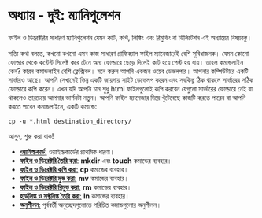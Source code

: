 # অধ্যায় - দুই: ম্যানিপুলেশন #

ফাইল ও ডিরেক্টরির সাধারণ ম্যানিপুলেশন যেমন কাট, কপি, লিঙ্কিং এবং রিমুভিং বা ডিলিটেশন এই অধ্যায়ের বিষয়বস্তু।

সত্যি কথা বলতে, কখনো কখনো এসব কাজ সাধারণ গ্রাফিক্যাল ফাইল ম্যানেজারেই বেশি সুবিধাজনক। যেমন কোনো ফোল্ডার থেকে কন্টেন্ট সিলেক্ট করে টেনে অন্য ফোল্ডারে ছেড়ে দিলেই কাট হয়ে পেস্ট হয় যায়। তাহল কমান্ডলাইন কেন? কারন কমান্ডলাইন বেশি ফ্লেক্সিবল। মনে করুন আপনি একজন ওয়েব ডেভলপার। আপনার কম্পিউটারে একটি সার্ভারও আছে। আপনি সেখানেই ভিন্ন একটি জায়গায় সাইট ডেভেলপ করেন এবং সবকিছু ঠিক থাকলে সার্ভারের সঠিক ফোল্ডারে কপি করেন। এখন যদি আপনি চান শুধু html ফাইলগুলোই কপি করবেন যেগুলো সার্ভারের ফোল্ডারে নেই বা থাকলেও তারচেয়ে আপনার ভার্শনটা নতুন। আপনি ফাইল ম্যানেজার দিয়ে খুঁটেবেছে কাজটি করতে পারেন বা আপনি করতে পারেন কমান্ডলাইনে, একটি কমান্ডে:

```
cp -u *.html destination_directory/
```

আসুন, শুরু করা যাক!

*  [**ওয়াইল্ডকার্ড**:](1.2.1.wildcard.md) ওয়াইল্ডকার্ডের প্রাথমিক ধারণা।
*  [**ফাইল ও ডিরেক্টরি তৈরি করা**:](1.2.2.create.md) **mkdir** এবং **touch** কমান্ডের ব্যবহার।
*  [**ফাইল ও ডিরেক্টরি কপি করা**:](1.2.3.copy.md) **cp** কমান্ডের ব্যবহার।
*  [**ফাইল ও ডিরেক্টরি মুভ করা**:](1.2.4.move.md) **mv** কমান্ডের ব্যবহার।
*  [**ফাইল ও ডিরেক্টরি রিমুভ করা**:](1.2.5.remove.md) **rm** কমান্ডের ব্যবহার।
*  [**হার্ডলিঙ্ক ও সফ্টলিঙ্ক তৈরি করা**:](1.2.6.linking.md) **ln** কমান্ডের ব্যবহার।
*  [**অনুশীলন**:](1.2.7.playground.md) পূর্ববর্তী অনুচ্ছেদগুলোতে পরিচিত কমান্ডগুলোর অনুশীলন।